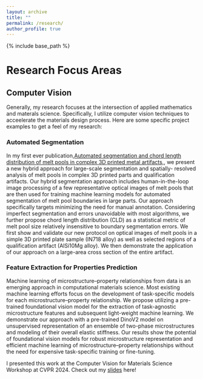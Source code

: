 ```yaml
---
layout: archive
title: ""
permalink: /research/
author_profile: true
---
```


{% include base_path %}

# Research Focus Areas

## Computer Vision
Generally, my research focuses at the intersection of applied mathematics and materals science. Specifically, I utilize computer vision techniques to acceelerate the materials design process. Here are some specific project examples to get a feel of my research:

### Automated Segmentation
In my first ever publication,[Automated segmentation and chord length distribution of melt pools in complex 3D printed metal artifacts,](https://link.springer.com/article/10.1007/s40192-023-00329-z), we present a new hybrid approach for large-scale segmentation and spatially- resolved analysis of melt pools in complex 3D printed parts and qualification artifacts. Our hybrid segmentation approach includes human-in-the-loop image processing of a few representative optical images of melt pools that are then used for training machine learning models for automated segmentation of melt pool boundaries in large parts. Our approach specifically targets minimizing the need for manual annotation. Considering imperfect segmentation and errors unavoidable with most algorithms, we further propose chord length distribution (CLD) as a statistical metric of melt pool size relatively insensitive to boundary segmentation errors. We first show and validate our new protocol on optical images of melt pools in a simple 3D printed plate sample (IN718 alloy) as well as selected regions of a qualification artifact (AlSi10Mg alloy). We then demonstrate the application of our approach on a large-area cross section of the entire artifact.

### Feature Extraction for Properties Prediction 
Machine learning of microstructure–property relationships from data is an emerging approach in computational materials science. Most existing machine learning efforts focus on the development of task-specific models for each microstructure–property relationship. We propose utilizing a pre-trained foundational vision model for the extraction of task-agnostic microstructure features and subsequent light-weight machine learning. We demonstrate our approach with a pre-trained DinoV2 model on unsupervised representation of an ensemble of two-phase microstructures and modeling of their overall elastic stiffness. Our results show the potential of foundational vision models for robust microstructure representation and efficient machine learning of microstructure–property relationships without the need for expensive task-specific training or fine-tuning.

I presented this work at the Computer Vision for Materials Science Workshop at CVPR 2024. Check out my [slides](https://whishei.github.io/files/CVPR_presentation.pdf) here!




